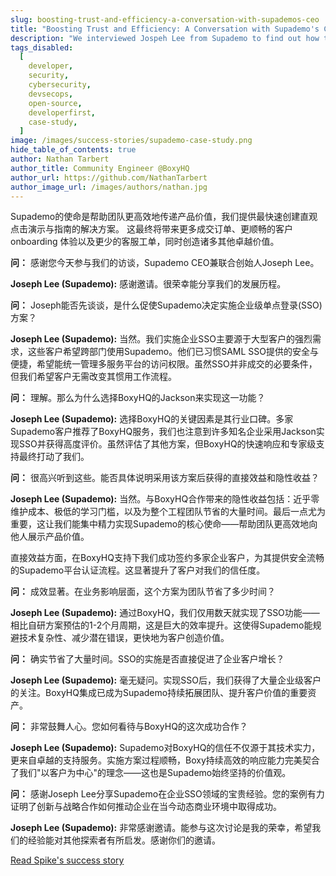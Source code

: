 ```yaml
---
slug: boosting-trust-and-efficiency-a-conversation-with-supademos-ceo
title: "Boosting Trust and Efficiency: A Conversation with Supademo's CEO"
description: "We interviewed Jospeh Lee from Supademo to find out how they leveraged BoxyHQ's Enterprise SSO solution."
tags_disabled:
  [
    developer,
    security,
    cybersecurity,
    devsecops,
    open-source,
    developerfirst,
    case-study,
  ]
image: /images/success-stories/supademo-case-study.png
hide_table_of_contents: true
author: Nathan Tarbert
author_title: Community Engineer @BoxyHQ
author_url: https://github.com/NathanTarbert
author_image_url: /images/authors/nathan.jpg
---
```


Supademo的使命是帮助团队更高效地传递产品价值，我们提供最快速创建直观点击演示与指南的解决方案。
这最终将带来更多成交订单、更顺畅的客户 onboarding 体验以及更少的客服工单，同时创造诸多其他卓越价值。

**问：** 感谢您今天参与我们的访谈，Supademo CEO兼联合创始人Joseph Lee。

**Joseph Lee (Supademo):** 感谢邀请。很荣幸能分享我们的发展历程。

**问：** Joseph能否先谈谈，是什么促使Supademo决定实施企业级单点登录(SSO)方案？

**Joseph Lee (Supademo):** 当然。我们实施企业SSO主要源于大型客户的强烈需求，这些客户希望跨部门使用Supademo。他们已习惯SAML SSO提供的安全与便捷，希望能统一管理多服务平台的访问权限。虽然SSO并非成交的必要条件，但我们希望客户无需改变其惯用工作流程。

**问：** 理解。那么为什么选择BoxyHQ的Jackson来实现这一功能？

**Joseph Lee (Supademo):** 选择BoxyHQ的关键因素是其行业口碑。多家Supademo客户推荐了BoxyHQ服务，我们也注意到许多知名企业采用Jackson实现SSO并获得高度评价。虽然评估了其他方案，但BoxyHQ的快速响应和专家级支持最终打动了我们。

**问：** 很高兴听到这些。能否具体说明采用该方案后获得的直接效益和隐性收益？

**Joseph Lee (Supademo):** 当然。与BoxyHQ合作带来的隐性收益包括：近乎零维护成本、极低的学习门槛，以及为整个工程团队节省的大量时间。最后一点尤为重要，这让我们能集中精力实现Supademo的核心使命——帮助团队更高效地向他人展示产品价值。

直接效益方面，在BoxyHQ支持下我们成功签约多家企业客户，为其提供安全流畅的Supademo平台认证流程。这显著提升了客户对我们的信任度。

**问：** 成效显著。在业务影响层面，这个方案为团队节省了多少时间？

**Joseph Lee (Supademo):** 通过BoxyHQ，我们仅用数天就实现了SSO功能——相比自研方案预估的1-2个月周期，这是巨大的效率提升。这使得Supademo能规避技术复杂性、减少潜在错误，更快地为客户创造价值。

**问：** 确实节省了大量时间。SSO的实施是否直接促进了企业客户增长？

**Joseph Lee (Supademo):** 毫无疑问。实现SSO后，我们获得了大量企业级客户的关注。BoxyHQ集成已成为Supademo持续拓展团队、提升客户价值的重要资产。

**问：** 非常鼓舞人心。您如何看待与BoxyHQ的这次成功合作？

**Joseph Lee (Supademo):** Supademo对BoxyHQ的信任不仅源于其技术实力，更来自卓越的支持服务。实施方案过程顺畅，Boxy持续高效的响应能力完美契合了我们"以客户为中心"的理念——这也是Supademo始终坚持的价值观。

**问：** 感谢Joseph Lee分享Supademo在企业SSO领域的宝贵经验。您的案例有力证明了创新与战略合作如何推动企业在当今动态商业环境中取得成功。

**Joseph Lee (Supademo):** 非常感谢邀请。能参与这次讨论是我的荣幸，希望我们的经验能对其他探索者有所启发。感谢你们的邀请。

<div style={{ textAlign: "center" }}>
  <a href="/success-stories/cost-efficiency-unleashed-how-boxyhqs-sso-saved-supademo-time-and-money" className="button button-primary">Read Spike's success story</a>
</div>